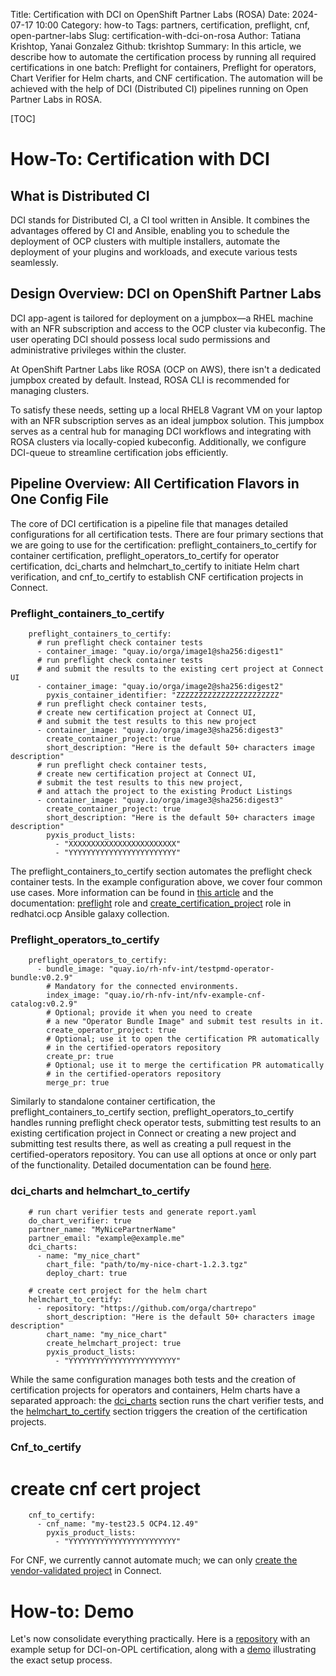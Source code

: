 Title: Certification with DCI on OpenShift Partner Labs (ROSA)
Date: 2024-07-17 10:00
Category: how-to
Tags: partners, certification, preflight, cnf, open-partner-labs
Slug: certification-with-dci-on-rosa
Author: Tatiana Krishtop, Yanai Gonzalez
Github: tkrishtop
Summary: In this article, we describe how to automate the certification process by running all required certifications in one batch: Preflight for containers, Preflight for operators, Chart Verifier for Helm charts, and CNF certification. The automation will be achieved with the help of DCI (Distributed CI) pipelines running on Open Partner Labs in ROSA.

[TOC]

# How-To: Certification with DCI

## What is Distributed CI

DCI stands for Distributed CI, a CI tool written in Ansible. It combines the advantages offered by CI and Ansible, enabling you to schedule the deployment of OCP clusters with multiple installers, automate the deployment of your plugins and workloads, and execute various tests seamlessly.

## Design Overview: DCI on OpenShift Partner Labs

DCI app-agent is tailored for deployment on a jumpbox—a RHEL machine with an NFR subscription and access to the OCP cluster via kubeconfig. The user operating DCI should possess local sudo permissions and administrative privileges within the cluster.

At OpenShift Partner Labs like ROSA (OCP on AWS), there isn't a dedicated jumpbox created by default. Instead, ROSA CLI is recommended for managing clusters.

To satisfy these needs, setting up a local RHEL8 Vagrant VM on your laptop with an NFR subscription serves as an ideal jumpbox solution. This jumpbox serves as a central hub for managing DCI workflows and integrating with ROSA clusters via locally-copied kubeconfig. Additionally, we configure DCI-queue to streamline certification jobs efficiently.

## Pipeline Overview: All Certification Flavors in One Config File

The core of DCI certification is a pipeline file that manages detailed configurations for all certification tests. There are four primary sections that we are going to use for the certification: preflight_containers_to_certify for container certification, preflight_operators_to_certify for operator certification, dci_charts and helmchart_to_certify to initiate Helm chart verification, and cnf_to_certify to establish CNF certification projects in Connect. 

### Preflight_containers_to_certify

        preflight_containers_to_certify:
          # run preflight check container tests
          - container_image: "quay.io/orga/image1@sha256:digest1"
          # run preflight check container tests
          # and submit the results to the existing cert project at Connect UI
          - container_image: "quay.io/orga/image2@sha256:digest2"
            pyxis_container_identifier: "ZZZZZZZZZZZZZZZZZZZZZZZ"
          # run preflight check container tests, 
          # create new certification project at Connect UI,
          # and submit the test results to this new project
          - container_image: "quay.io/orga/image3@sha256:digest3"
            create_container_project: true
            short_description: "Here is the default 50+ characters image description"
          # run preflight check container tests, 
          # create new certification project at Connect UI,
          # submit the test results to this new project,
          # and attach the project to the existing Product Listings  
          - container_image: "quay.io/orga/image3@sha256:digest3"
            create_container_project: true
            short_description: "Here is the default 50+ characters image description"
            pyxis_product_lists:
              - "XXXXXXXXXXXXXXXXXXXXXXXX"    
              - "YYYYYYYYYYYYYYYYYYYYYYYY"

The preflight_containers_to_certify section automates the preflight check container tests. In the example configuration above, we cover four common use cases. More information can be found in [this article](https://blog.distributed-ci.io/preflight-integration-in-dci.html#end-to-end-certification-of-container-images-with-dci) and the documentation: [preflight](https://github.com/redhatci/ansible-collection-redhatci-ocp/tree/main/roles/preflight#certification-of-standalone-containers) role and [create_certification_project](https://github.com/redhatci/ansible-collection-redhatci-ocp/tree/main/roles/create_certification_project#example-of-configuration-file) role in redhatci.ocp Ansible galaxy collection.

### Preflight_operators_to_certify 

        preflight_operators_to_certify:
          - bundle_image: "quay.io/rh-nfv-int/testpmd-operator-bundle:v0.2.9"
            # Mandatory for the connected environments.
            index_image: "quay.io/rh-nfv-int/nfv-example-cnf-catalog:v0.2.9"
            # Optional; provide it when you need to create
            # a new "Operator Bundle Image" and submit test results in it.
            create_operator_project: true
            # Optional; use it to open the certification PR automatically
            # in the certified-operators repository
            create_pr: true
            # Optional; use it to merge the certification PR automatically
            # in the certified-operators repository
            merge_pr: true

Similarly to standalone container certification, the preflight_containers_to_certify section, preflight_operators_to_certify handles running preflight check operator tests, submitting test results to an existing certification project in Connect or creating a new project and submitting test results there, as well as creating a pull request in the certified-operators repository. You can use all options at once or only part of the functionality. Detailed documentation can be found [here](https://github.com/redhatci/ansible-collection-redhatci-ocp/tree/main/roles/preflight#operator-end-to-end-certification).

### dci_charts and helmchart_to_certify 

        # run chart verifier tests and generate report.yaml
        do_chart_verifier: true
        partner_name: "MyNicePartnerName"
        partner_email: "example@example.me"
        dci_charts:
          - name: "my_nice_chart"
            chart_file: "path/to/my-nice-chart-1.2.3.tgz"
            deploy_chart: true

        # create cert project for the helm chart
        helmchart_to_certify:
          - repository: "https://github.com/orga/chartrepo"
            short_description: "Here is the default 50+ characters image description"
            chart_name: "my_nice_chart"
            create_helmchart_project: true
            pyxis_product_lists:
              - "YYYYYYYYYYYYYYYYYYYYYYYY"

While the same configuration manages both tests and the creation of certification projects for operators and containers, Helm charts have a separated approach: the [dci_charts](https://github.com/redhatci/ansible-collection-redhatci-ocp/blob/main/roles/chart_verifier/README.md?plain=1) section runs the chart verifier tests, and the [helmchart_to_certify](https://github.com/redhatci/ansible-collection-redhatci-ocp/blob/main/roles/create_helmchart/README.md?plain=1) section triggers the creation of the certification projects.

### Cnf_to_certify

# create cnf cert project

        cnf_to_certify:
          - cnf_name: "my-test23.5 OCP4.12.49"
            pyxis_product_lists:
              - "YYYYYYYYYYYYYYYYYYYYYYYY"

For CNF, we currently cannot automate much; we can only [create the vendor-validated project](https://github.com/redhatci/ansible-collection-redhatci-ocp/blob/main/roles/openshift_cnf/README.md?plain=1) in Connect.

# How-to: Demo

Let's now consolidate everything practically. Here is a [repository](https://github.com/dci-labs/certification-lab-config/tree/main) with an example setup for DCI-on-OPL certification, along with a [demo](https://www.youtube.com/watch?v=I3KaNEpy3PE&ab_channel=RedKrie) illustrating the exact setup process.
